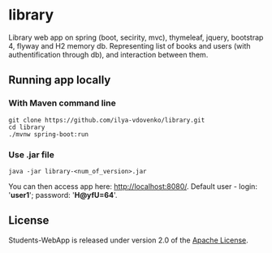 # library

Library web app on spring (boot, secirity, mvc), thymeleaf, jquery, bootstrap 4, flyway and H2 memory db. 
Representing list of books and users (with authentification through db), and interaction between them.

## Running app locally

### With Maven command line

```
git clone https://github.com/ilya-vdovenko/library.git
cd library
./mvnw spring-boot:run
```

### Use .jar file

```
java -jar library-<num_of_version>.jar
```

You can then access app here: [http://localhost:8080/](http://localhost:8080/).
Default user - login: '**user1**'; password: '**H@yfU=64**'.

## License

Students-WebApp is released under version 2.0 of the [Apache License](https://www.apache.org/licenses/LICENSE-2.0).
